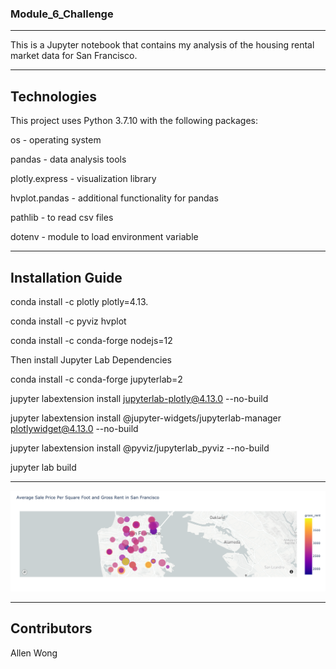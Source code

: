 ### **Module_6_Challenge**
---

This is a Jupyter notebook that contains my analysis of the housing rental market data for San Francisco.

---

## Technologies

This project uses Python 3.7.10 with the following packages:

os - operating system

pandas - data analysis tools

plotly.express - visualization library

hvplot.pandas - additional functionality for pandas

pathlib - to read csv files

dotenv - module to load environment variable

---

## Installation Guide

conda install -c plotly plotly=4.13.

conda install -c pyviz hvplot

conda install -c conda-forge nodejs=12

Then install Jupyter Lab Dependencies

conda install -c conda-forge jupyterlab=2

jupyter labextension install jupyterlab-plotly@4.13.0 --no-build

jupyter labextension install @jupyter-widgets/jupyterlab-manager plotlywidget@4.13.0 --no-build

jupyter labextension install @pyviz/jupyterlab_pyviz --no-build

jupyter lab build

---

![Sample Map](/Starter_Code/images/mapbox-plot.png)

---

## Contributors

Allen Wong
